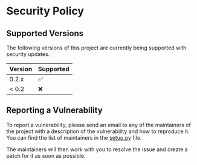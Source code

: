 # Security Policy

## Supported Versions

The following versions of this project are currently being supported with security updates.

| Version | Supported          |
| ------- | ------------------ |
| 0.2.x  | :white_check_mark: |
| < 0.2  | :x:                |

## Reporting a Vulnerability

To report a vulnerability, please send an email to any of the maintainers of the project with a description of the vulnerability and how to reproduce it.
You can find the list of maintainers in the [setup.py](https://github.com/THipster/THipster-cli/blob/main/setup.py) file.

The maintainers will then work with you to resolve the issue and create a patch for it as soon as possible.
